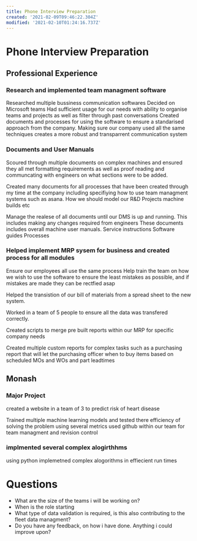 ```yaml
---
title: Phone Interview Preparation
created: '2021-02-09T09:46:22.304Z'
modified: '2021-02-10T01:24:16.737Z'
---
```


# Phone Interview Preparation
## Professional Experience
### Research and implemented team managment software
Researched multiple bussiness communication softwares
Decided on Microsoft teams
Had sufficient usage for our needs with ability to organise teams and projects as well as filter through past conversations 
Created documents and processes for using the software to ensure a standarised approach from the company.
Making sure our company used all the same techniques creates a more robust and transparrent communication system

### Documents and User Manuals
Scoured through multiple documents on complex machines and ensured they all met formatting requirements as well as proof reading and communcating with engineers on what sections were to be added.

Created many documents for all processes that have been created through my time at the company including specifiying how to use team managment systems such as asana. How we should model our R&D Projects machine builds etc

Manage the realese of all documents until our DMS is up and running. 
This includes making any changes required from engineers
 These documents includes overall machine user manuals.
 Service instructions 
 Software guides 
 Processes

 ### Helped implement MRP sysem for business and created process for all modules

 Ensure our employees all use the same process 
 Help train the team on how we wish to use the software to ensure the least mistakes as possible, and if mistakes are made they can be rectfied asap

 Helped the transistion of our bill of materials from a spread sheet to the new system.

 Worked in a team of 5 people to ensure all the data was transfered correctly. 

 Created scripts to merge pre built reports within our MRP for specific company needs

 Created multiple custom reports for complex tasks such as a purchasing report that will let the purchasing officer when to buy items based on scheduled MOs and WOs and part leadtimes


 ## Monash

 ### Major Project
 created a website in a team of 3 to predict risk of heart disease 

 Trained multiple machine learning models and tested there efficiency of solving the problem using several metrics
 used github within our team for team managment and revision control

 ### implmented several complex alogirthhms
 using python implemetned complex alogorithms in effiecient run times


 # Questions 
 - What are the size of the teams i will be working on?
 - When is the role starting 
 - What type of data validation is required, is this also contributing to the fleet data managment?
 - Do you have any feedback, on how i have done. Anything i could improve upon? 


